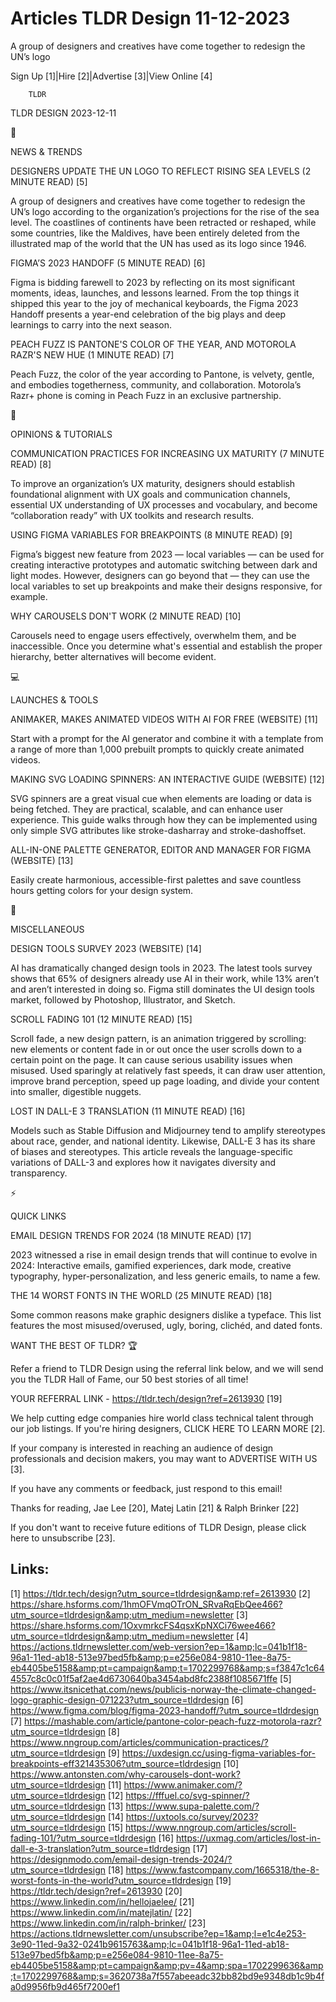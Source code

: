 # Articles TLDR Design 11-12-2023

A group of designers and creatives have come together to redesign the
UN’s logo  

Sign Up [1]|Hire [2]|Advertise [3]|View Online [4] 

		TLDR 

TLDR DESIGN 2023-12-11

📱 

NEWS & TRENDS

 DESIGNERS UPDATE THE UN LOGO TO REFLECT RISING SEA LEVELS (2 MINUTE
READ) [5] 

 A group of designers and creatives have come together to redesign the
UN’s logo according to the organization’s projections for the rise
of the sea level. The coastlines of continents have been retracted or
reshaped, while some countries, like the Maldives, have been entirely
deleted from the illustrated map of the world that the UN has used as
its logo since 1946. 

 FIGMA’S 2023 HANDOFF (5 MINUTE READ) [6] 

 Figma is bidding farewell to 2023 by reflecting on its most
significant moments, ideas, launches, and lessons learned. From the
top things it shipped this year to the joy of mechanical keyboards,
the Figma 2023 Handoff presents a year-end celebration of the big
plays and deep learnings to carry into the next season. 

 PEACH FUZZ IS PANTONE'S COLOR OF THE YEAR, AND MOTOROLA RAZR'S NEW
HUE (1 MINUTE READ) [7] 

 Peach Fuzz, the color of the year according to Pantone, is velvety,
gentle, and embodies togetherness, community, and collaboration.
Motorola’s Razr+ phone is coming in Peach Fuzz in an exclusive
partnership. 

🚀 

OPINIONS & TUTORIALS

 COMMUNICATION PRACTICES FOR INCREASING UX MATURITY (7 MINUTE READ)
[8] 

 To improve an organization’s UX maturity, designers should
establish foundational alignment with UX goals and communication
channels, essential UX understanding of UX processes and vocabulary,
and become “collaboration ready” with UX toolkits and research
results. 

 USING FIGMA VARIABLES FOR BREAKPOINTS (8 MINUTE READ) [9] 

 Figma’s biggest new feature from 2023 — local variables — can
be used for creating interactive prototypes and automatic switching
between dark and light modes. However, designers can go beyond that
— they can use the local variables to set up breakpoints and make
their designs responsive, for example. 

 WHY CAROUSELS DON'T WORK (2 MINUTE READ) [10] 

 Carousels need to engage users effectively, overwhelm them, and be
inaccessible. Once you determine what's essential and establish the
proper hierarchy, better alternatives will become evident. 

💻 

LAUNCHES & TOOLS

 ANIMAKER, MAKES ANIMATED VIDEOS WITH AI FOR FREE (WEBSITE) [11] 

 Start with a prompt for the AI generator and combine it with a
template from a range of more than 1,000 prebuilt prompts to quickly
create animated videos. 

 MAKING SVG LOADING SPINNERS: AN INTERACTIVE GUIDE (WEBSITE) [12] 

 SVG spinners are a great visual cue when elements are loading or data
is being fetched. They are practical, scalable, and can enhance user
experience. This guide walks through how they can be implemented using
only simple SVG attributes like stroke-dasharray and
stroke-dashoffset. 

 ALL-IN-ONE PALETTE GENERATOR, EDITOR AND MANAGER FOR FIGMA (WEBSITE)
[13] 

 Easily create harmonious, accessible-first palettes and save
countless hours getting colors for your design system. 

🎁 

MISCELLANEOUS

 DESIGN TOOLS SURVEY 2023 (WEBSITE) [14] 

 AI has dramatically changed design tools in 2023. The latest tools
survey shows that 65% of designers already use AI in their work, while
13% aren’t and aren’t interested in doing so. Figma still
dominates the UI design tools market, followed by Photoshop,
Illustrator, and Sketch. 

 SCROLL FADING 101 (12 MINUTE READ) [15] 

 Scroll fade, a new design pattern, is an animation triggered by
scrolling: new elements or content fade in or out once the user
scrolls down to a certain point on the page. It can cause serious
usability issues when misused. Used sparingly at relatively fast
speeds, it can draw user attention, improve brand perception, speed up
page loading, and divide your content into smaller, digestible
nuggets. 

 LOST IN DALL-E 3 TRANSLATION (11 MINUTE READ) [16] 

 Models such as Stable Diffusion and Midjourney tend to amplify
stereotypes about race, gender, and national identity. Likewise,
DALL-E 3 has its share of biases and stereotypes. This article reveals
the language-specific variations of DALL-3 and explores how it
navigates diversity and transparency. 

⚡ 

QUICK LINKS

 EMAIL DESIGN TRENDS FOR 2024 (18 MINUTE READ) [17] 

 2023 witnessed a rise in email design trends that will continue to
evolve in 2024: Interactive emails, gamified experiences, dark mode,
creative typography, hyper-personalization, and less generic emails,
to name a few. 

 THE 14 WORST FONTS IN THE WORLD (25 MINUTE READ) [18] 

 Some common reasons make graphic designers dislike a typeface. This
list features the most misused/overused, ugly, boring, clichéd, and
dated fonts. 

WANT THE BEST OF TLDR? 🏆

Refer a friend to TLDR Design using the referral link below, and we
will send you the TLDR Hall of Fame, our 50 best stories of all time!

YOUR REFERRAL LINK - https://tldr.tech/design?ref=2613930 [19]

 We help cutting edge companies hire world class technical talent
through our job listings. If you're hiring designers, CLICK HERE TO
LEARN MORE [2]. 

If your company is interested in reaching an audience of design
professionals and decision makers, you may want to ADVERTISE WITH US
[3]. 

If you have any comments or feedback, just respond to this email! 

Thanks for reading, 
Jae Lee [20], Matej Latin [21] & Ralph Brinker [22] 

If you don't want to receive future editions of TLDR Design,
please click here to unsubscribe [23]. 

 

Links:
------
[1] https://tldr.tech/design?utm_source=tldrdesign&amp;ref=2613930
[2] https://share.hsforms.com/1hmOFVmqOTrON_SRvaRqEbQee466?utm_source=tldrdesign&amp;utm_medium=newsletter
[3] https://share.hsforms.com/1OxvmrkcFS4qsxKpNXCi76wee466?utm_source=tldrdesign&amp;utm_medium=newsletter
[4] https://actions.tldrnewsletter.com/web-version?ep=1&amp;lc=041b1f18-96a1-11ed-ab18-513e97bed5fb&amp;p=e256e084-9810-11ee-8a75-eb4405be5158&amp;pt=campaign&amp;t=1702299768&amp;s=f3847c1c644557c8c0c01f5af2ae4d6730640ba3454abd8fc2388f1085671ffe
[5] https://www.itsnicethat.com/news/publicis-norway-the-climate-changed-logo-graphic-design-071223?utm_source=tldrdesign
[6] https://www.figma.com/blog/figma-2023-handoff/?utm_source=tldrdesign
[7] https://mashable.com/article/pantone-color-peach-fuzz-motorola-razr?utm_source=tldrdesign
[8] https://www.nngroup.com/articles/communication-practices/?utm_source=tldrdesign
[9] https://uxdesign.cc/using-figma-variables-for-breakpoints-eff321435306?utm_source=tldrdesign
[10] https://www.antonsten.com/why-carousels-dont-work?utm_source=tldrdesign
[11] https://www.animaker.com/?utm_source=tldrdesign
[12] https://fffuel.co/svg-spinner/?utm_source=tldrdesign
[13] https://www.supa-palette.com/?utm_source=tldrdesign
[14] https://uxtools.co/survey/2023?utm_source=tldrdesign
[15] https://www.nngroup.com/articles/scroll-fading-101/?utm_source=tldrdesign
[16] https://uxmag.com/articles/lost-in-dall-e-3-translation?utm_source=tldrdesign
[17] https://designmodo.com/email-design-trends-2024/?utm_source=tldrdesign
[18] https://www.fastcompany.com/1665318/the-8-worst-fonts-in-the-world?utm_source=tldrdesign
[19] https://tldr.tech/design?ref=2613930
[20] https://www.linkedin.com/in/hellojaelee/
[21] https://www.linkedin.com/in/matejlatin/
[22] https://www.linkedin.com/in/ralph-brinker/
[23] https://actions.tldrnewsletter.com/unsubscribe?ep=1&amp;l=e1c4e253-3e90-11ed-9a32-0241b9615763&amp;lc=041b1f18-96a1-11ed-ab18-513e97bed5fb&amp;p=e256e084-9810-11ee-8a75-eb4405be5158&amp;pt=campaign&amp;pv=4&amp;spa=1702299636&amp;t=1702299768&amp;s=3620738a7f557abeeadc32bb82bd9e9348db1c9b4fa0d9956fb9d465f7200ef1